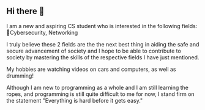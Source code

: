 ## Hi there 👋

I am a new and aspiring CS student who is interested in the following fields:
🔐Cybersecurity, 
Networking

I truly believe these 2 fields are the the next best thing in aiding the safe and secure advancement of society and I hope to be able to contribute to society by mastering the skills of the respective fields I have just mentioned.

My hobbies are watching videos on cars and computers, as well as drumming!

Although I am new to programming as a whole and I am still learning the ropes, and programming is still quite difficult to me for now, I stand firm on the statement "Everything is hard before it gets easy."

<!--
**NextSemIsMySem/NextSemIsMySem** is a ✨ _special_ ✨ repository because its `README.md` (this file) appears on your GitHub profile.

Here are some ideas to get you started:

- 🔭 I’m currently working on ...
- 🌱 I’m currently learning ...
- 👯 I’m looking to collaborate on ...
- 🤔 I’m looking for help with ...
- 💬 Ask me about ...
- 📫 How to reach me: ...
- 😄 Pronouns: ...
- ⚡ Fun fact: ...
-->

